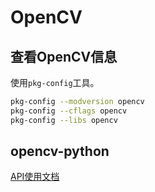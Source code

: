 # OpenCV

## 查看OpenCV信息

使用`pkg-config`工具。

```bash
pkg-config --modversion opencv 
pkg-config --cflags opencv 
pkg-config --libs opencv 
```


## opencv-python

[API使用文档](https://opencv-python-tutroals.readthedocs.io/en/latest/index.html)